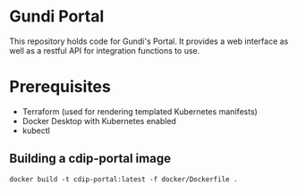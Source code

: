 # Gundi Portal

This repository holds code for Gundi's Portal. It provides a web interface as well as a restful API for integration functions to use.

# Prerequisites

* Terraform (used for rendering templated Kubernetes manifests)
* Docker Desktop with Kubernetes enabled
* kubectl 


## Building a cdip-portal image

`docker build -t cdip-portal:latest -f docker/Dockerfile .`

